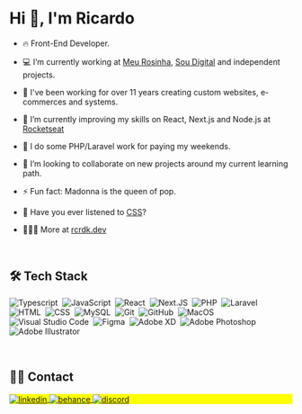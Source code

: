 <h1 align="left">Hi 👋, I'm Ricardo</h1>
<!-- <p align="left"> <img src="https://komarev.com/ghpvc/?username=rcrdk&color=yellow" alt="Profile views" /> </p> -->

- 🔥 Front-End Developer.
  
- 💻 I’m currently working at [Meu Rosinha](http://meurosinha.com.br), [Sou Digital](http://sou.digital) and independent projects.

- 🎨 I've been working for over 11 years creating custom websites, e-commerces and systems.
  
- 🚀 I’m currently improving my skills on React, Next.js and Node.js at [Rocketseat](https://app.rocketseat.com.br/me/rcrdk)

- 👻 I do some PHP/Laravel work for paying my weekends.
  
- 👀 I’m looking to collaborate on new projects around my current learning path.

<!-- - 💬 Ask me about **HTML, CSS, JS and Web Design** -->

- ⚡ Fun fact: Madonna is the queen of pop.

- 🎸 Have you ever listened to [CSS](https://open.spotify.com/intl-pt/artist/2K13AVg3bFpHSxDM1vJ0qA?si=Y-SFL3M8SCyXTfJ_uZ5qfA)? 

- 🧑🏼‍💻 More at [rcrdk.dev](https://rcrdk.dev)

<br>

## 🛠 Tech Stack

![Typescript](https://img.shields.io/badge/-Typescript-05122A?style=flat&logo=typescript)&nbsp;
![JavaScript](https://img.shields.io/badge/-JavaScript-05122A?style=flat&logo=javascript)&nbsp;
![React](https://img.shields.io/badge/-React-05122A?style=flat&logo=react)&nbsp;
![Next.JS](https://img.shields.io/badge/-Next.JS-05122A?style=flat&logo=next.js)&nbsp;
![PHP](https://img.shields.io/badge/-PHP-05122A?style=flat&logo=php)&nbsp;
![Laravel](https://img.shields.io/badge/-Laravel-05122A?style=flat&logo=laravel)&nbsp;
![HTML](https://img.shields.io/badge/-HTML-05122A?style=flat&logo=HTML5)&nbsp;
![CSS](https://img.shields.io/badge/-CSS-05122A?style=flat&logo=CSS3&logoColor=1572B6)&nbsp;
![MySQL](https://img.shields.io/badge/-MySQL-05122A?style=flat&logo=mysql)&nbsp;
![Git](https://img.shields.io/badge/-Git-05122A?style=flat&logo=git)&nbsp;
![GitHub](https://img.shields.io/badge/-GitHub-05122A?style=flat&logo=github)&nbsp;
![MacOS](https://img.shields.io/badge/-MacOS-05122A?style=flat&logo=macos)&nbsp;
![Visual Studio Code](https://img.shields.io/badge/-Visual%20Studio%20Code-05122A?style=flat&logo=visual-studio-code&logoColor=007ACC)&nbsp;
![Figma](https://img.shields.io/badge/-Figma-05122A?style=flat&logo=figma)&nbsp;
![Adobe XD](https://img.shields.io/badge/-Adobe%20XD-05122A?style=flat&logo=adobeXD)&nbsp;
![Adobe Photoshop](https://img.shields.io/badge/-Adobe%20Photoshop-05122A?style=flat&logo=adobephotoshop)&nbsp;
![Adobe Illustrator](https://img.shields.io/badge/-Adobe%20Illustrator-05122A?style=flat&logo=adobeillustrator)&nbsp;

<br>

## 🤙🏻 Contact

<p align="left" style="background:yellow">
  <a href="https://linkedin.com/in/rcrdk" target="_blank">
    <img align="center" src="https://img.shields.io/badge/-rcrdk-05122A?style=flat&logo=linkedin" alt="linkedin"/>
  </a>
  <a href="https://behance.net/rcrdk" target="_blank">
    <img align="center" src="https://img.shields.io/badge/-rcrdk-05122A?style=flat&logo=behance" alt="behance"/>
  </a>
  <a href="https://discordapp.com/channels/@rcrdk/#4426" target="_blank">
    <img align="center" src="https://img.shields.io/badge/-rcrdk-05122A?style=flat&logo=discord" alt="discord"/>
  </a>
</p>

